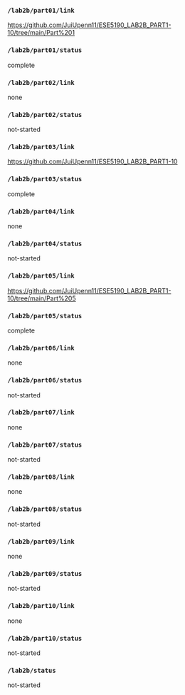 ### `/lab2b/part01/link`
https://github.com/JuiUpenn11/ESE5190_LAB2B_PART1-10/tree/main/Part%201
### `/lab2b/part01/status`
complete
### `/lab2b/part02/link`
none
### `/lab2b/part02/status`
not-started
### `/lab2b/part03/link`
https://github.com/JuiUpenn11/ESE5190_LAB2B_PART1-10
### `/lab2b/part03/status`
complete
### `/lab2b/part04/link`
none
### `/lab2b/part04/status`
not-started
### `/lab2b/part05/link`
https://github.com/JuiUpenn11/ESE5190_LAB2B_PART1-10/tree/main/Part%205
### `/lab2b/part05/status`
complete
### `/lab2b/part06/link`
none
### `/lab2b/part06/status`
not-started
### `/lab2b/part07/link`
none
### `/lab2b/part07/status`
not-started
### `/lab2b/part08/link`
none
### `/lab2b/part08/status`
not-started
### `/lab2b/part09/link`
none
### `/lab2b/part09/status`
not-started
### `/lab2b/part10/link`
none
### `/lab2b/part10/status`
not-started
### `/lab2b/status`
not-started
